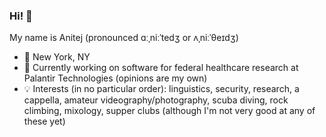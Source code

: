 ### Hi! 👋

<!--
**anitejb/anitejb** is a ✨ _special_ ✨ repository because its `README.md` (this file) appears on your GitHub profile.

Here are some ideas to get you started:

- 🔭 I’m currently working on ...
- 🌱 I’m currently learning ...
- 👯 I’m looking to collaborate on ...
- 🤔 I’m looking for help with ...
- 💬 Ask me about ...
- 📫 How to reach me: ...
- 😄 Pronouns: ...
- ⚡ Fun fact: ...
-->

My name is Anitej (pronounced ɑːˌniːˈtedʒ or ʌˌniːˈθeɪdʒ)

- 📍 New York, NY
- 🔬 Currently working on software for federal healthcare research at Palantir Technologies (opinions are my own)
- 💡 Interests (in no particular order): linguistics, security, research, a cappella, amateur videography/photography, scuba diving, rock climbing, mixology, supper clubs (although I'm not very good at any of these yet)
